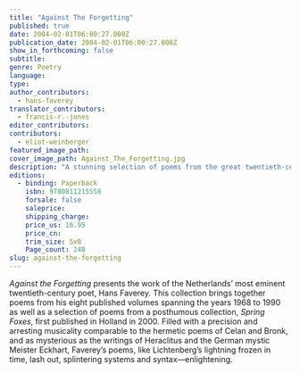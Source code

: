 ```yaml
---
title: "Against The Forgetting"
published: true
date: 2004-02-01T06:00:27.000Z
publication_date: 2004-02-01T06:00:27.000Z
show_in_forthcoming: false
subtitle:
genre: Poetry
language:
type:
author_contributors:
  - hans-faverey
translator_contributors:
  - francis-r.-jones
editor_contributors:
contributors:
  - eliot-weinberger
featured_image_path:
cover_image_path: Against_The_Forgetting.jpg
description: "A stunning selection of poems from the great twentieth-century Dutch poet. "
editions:
  - binding: Paperback
    isbn: 9780811215558
    forsale: false
    saleprice:
    shipping_charge:
    price_us: 16.95
    price_cn:
    trim_size: 5x8
    Page_count: 240
slug: against-the-forgetting
---
```


_Against the Forgetting_ presents the work of the Netherlands’ most eminent twentieth-century poet, Hans Faverey. This collection brings together poems from his eight published volumes spanning the years 1968 to 1990 as well as a selection of poems from a posthumous collection, _Spring Foxes_, first published in Holland in 2000. Filled with a precision and arresting musicality comparable to the hermetic poems of Celan and Bronk, and as mysterious as the writings of Heraclitus and the German mystic Meister Eckhart, Faverey’s poems, like Lichtenberg’s lightning frozen in time, lash out, splintering systems and syntax––enlightening.

